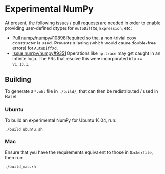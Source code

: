 # Experimental NumPy

At present, the following issues / pull requests are needed in order to
enable providing user-defined dtypes for `AutoDiffXd`, `Expression`, etc:

*   [Pull numpy/numpy#10898](https://github.com/numpy/numpy/pull/10898)
Required so that a non-trivial copy constructor is used. Prevents aliasing
(which would cause double-free errors) for `AutoDiffXd`.
*   [Issue numpy/numpy#9351](https://github.com/numpy/numpy/issues/9351)
Operations like `np.trace` may get caught in an infinite loop. The PRs that
resolve this were incorporated into `>= v1.13.1`.

## Building

To generate a `*.whl` file in `./build/`, that can then be redistributed
/ used in Bazel.

### Ubuntu

To build an experimental NumPy for Ubuntu 16.04, run:

    ./build_ubuntu.sh

### Mac

Ensure that you have the requirements equivalent to those in `Dockerfile`, then
run:

    ./build_mac.sh
